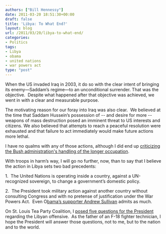 ```yaml
---
authors: ["Bill Hennessy"]
date: 2011-03-20 18:51:30+00:00
draft: false
title: 'Libya: To What End?'
layout: blog
url: /2011/03/20/libya-to-what-end/
categories:
- Politics
tags:
- Libya
- obama
- united nations
- war powers act
type: "post"
---
```


When the US invaded Iraq in 2003, it do so with the clear intent of bringing its enemy—Saddam’s regime—to an unconditional surrender. That was the objective.  Despite what happened after that objective was achieved, we went in with a clear and measurable purpose.

The motivating reason for our foray into Iraq was also clear.  We believed at the time that Saddam Hussein’s possession of -- and desire for more -- weapons of mass destruction posed an imminent threat to US interests and citizens. We also believed that attempts to reach a peaceful resolution were exhausted and that failure to act immediately would make future actions more lethal.

I have no qualms with any of those actions, although I did end up [criticizing the Bush administration's handling of the longer occupation](https://hennessysview.com/foreign-relations/where-i-stand-on-iraq/).

With troops in harm’s way, I will go no further, now, than to say that I believe the action in Libya sets two bad precedents:

1.  The United Nations is operating inside a country, against a UN-recognized sovereign, to change a government’s domestic policy.

2.  The President took military action against another country without consulting Congress and with no pretense of justification under the War Powers Act.  Even O[bama’s supporter Andrew Sullivan](https://andrewsullivan.theatlantic.com/the_daily_dish/2011/03/a-clarification.html) admits as much.

On St. Louis Tea Party Coalition, I [posed five questions for the President](https://stlouisteaparty.com/2011/03/20/5-questions-about-libya/) regarding the Libyan offensive.  As the father of an F-18 fighter technician, I hope the President will answer those questions, not to me, but to the nation and to the world.
